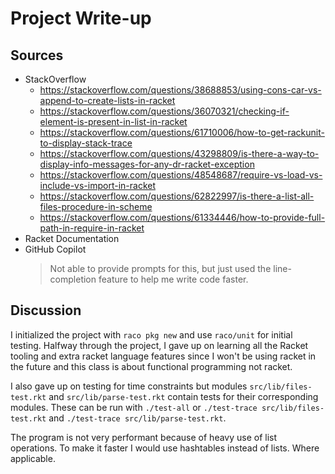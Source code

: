 # Project Write-up

## Sources

- StackOverflow
  - https://stackoverflow.com/questions/38688853/using-cons-car-vs-append-to-create-lists-in-racket
  - https://stackoverflow.com/questions/36070321/checking-if-element-is-present-in-list-in-racket
  - https://stackoverflow.com/questions/61710006/how-to-get-rackunit-to-display-stack-trace
  - https://stackoverflow.com/questions/43298809/is-there-a-way-to-display-info-messages-for-any-dr-racket-exception
  - https://stackoverflow.com/questions/48548687/require-vs-load-vs-include-vs-import-in-racket
  - https://stackoverflow.com/questions/62822997/is-there-a-list-all-files-procedure-in-scheme
  - https://stackoverflow.com/questions/61334446/how-to-provide-full-path-in-require-in-racket
- Racket Documentation
- GitHub Copilot
  > Not able to provide prompts for this, but just used the line-completion feature to help me write code faster.

## Discussion

I initialized the project with `raco pkg new` and use `raco/unit` for initial testing.
Halfway through the project, I gave up on learning all the Racket tooling and extra racket language features since I won't be using racket in the future and this class is about functional programming not racket. 

I also gave up on testing for time constraints but modules `src/lib/files-test.rkt` and `src/lib/parse-test.rkt` contain tests for their corresponding modules.
These can be run with `./test-all` or `./test-trace src/lib/files-test.rkt` and `./test-trace src/lib/parse-test.rkt`.

The program is not very performant because of heavy use of list operations. To make it faster I would use hashtables instead of lists. Where applicable.
